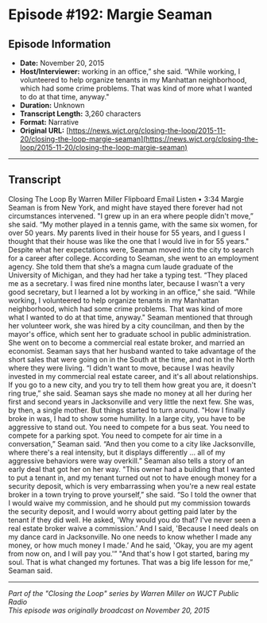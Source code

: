 # Episode #192: Margie Seaman



## Episode Information

- **Date:** November 20, 2015
- **Host/Interviewer:** working in an office,” she said. “While working, I volunteered to help organize tenants in my Manhattan neighborhood, which had some crime problems. That was kind of more what I wanted to do at that time, anyway."
- **Duration:** Unknown
- **Transcript Length:** 3,260 characters
- **Format:** Narrative
- **Original URL:** [https://news.wjct.org/closing-the-loop/2015-11-20/closing-the-loop-margie-seaman](https://news.wjct.org/closing-the-loop/2015-11-20/closing-the-loop-margie-seaman)

---

## Transcript

Closing The Loop
By
Warren Miller
Flipboard
Email
Listen
•
3:34
Margie Seaman is from New York, and might have stayed there forever had not circumstances intervened.
"I grew up in an era where people didn't move,” she said. “My mother played in a tennis game, with the same six women, for over 50 years. My parents lived in their house for 55 years, and I guess I thought that their house was like the one that I would live in for 55 years."
Despite what her expectations were, Seaman moved into the city to search for a career after college.
According to Seaman, she went to an employment agency. She told them that she’s a magna cum laude graduate of the University of Michigan, and they had her take a typing test.
“They placed me as a secretary. I was fired nine months later, because I wasn't a very good secretary, but I learned a lot by working in an office,” she said. “While working, I volunteered to help organize tenants in my Manhattan neighborhood, which had some crime problems. That was kind of more what I wanted to do at that time, anyway."
Seaman mentioned that through her volunteer work, she was hired by a city councilman, and then by the mayor's office, which sent her to graduate school in public administration.
She went on to become a commercial real estate broker, and married an economist.
Seaman says that her husband wanted to take advantage of the short sales that were going on in the South at the time, and not in the North where they were living.
“I didn't want to move, because I was heavily invested in my commercial real estate career, and it's all about relationships. If you go to a new city, and you try to tell them how great you are, it doesn't ring true,” she said.
Seaman says she made no money at all her during her first and second years in Jacksonville and very little the next few. She was, by then, a single mother.
But things started to turn around.
"How I finally broke in was, I had to show some humility. In a large city, you have to be aggressive to stand out. You need to compete for a bus seat. You need to compete for a parking spot. You need to compete for air time in a conversation,” Seaman said. “And then you come to a city like Jacksonville, where there's a real intensity, but it displays differently ... all of my aggressive behaviors were way overkill.”
Seaman also tells a story of an early deal that got her on her way.
"This owner had a building that I wanted to put a tenant in, and my tenant turned out not to have enough money for a security deposit, which is very embarrassing when you're a new real estate broker in a town trying to prove yourself,” she said. “So I told the owner that I would waive my commission, and he should put my commission towards the security deposit, and I would worry about getting paid later by the tenant if they did well. He asked, 'Why would you do that? I've never seen a real estate broker waive a commission.’ And I said, 'Because I need deals on my dance card in Jacksonville. No one needs to know whether I made any money, or how much money I made.’ And he said, 'Okay, you are my agent from now on, and I will pay you.'”
"And that's how I got started, baring my soul. That is what changed my fortunes. That was a big life lesson for me,” Seaman said.

---

*Part of the "Closing the Loop" series by Warren Miller on WJCT Public Radio*  
*This episode was originally broadcast on November 20, 2015*
